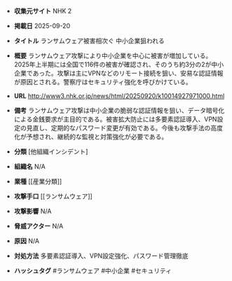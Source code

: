 - **収集元サイト**
NHK 2

- **掲載日**
2025-09-20

- **タイトル**
ランサムウェア被害相次ぐ 中小企業狙われる

- **概要**
ランサムウェア攻撃により中小企業を中心に被害が増加している。2025年上半期には全国で116件の被害が確認され、そのうち約3分の2が中小企業であった。攻撃は主にVPNなどのリモート接続を狙い、安易な認証情報が原因とされる。警察庁はセキュリティ強化を呼びかけている。

- **URL**
http://www3.nhk.or.jp/news/html/20250920/k10014927971000.html

- **備考**
ランサムウェア攻撃は中小企業の脆弱な認証情報を狙い、データ暗号化による金銭要求が主目的である。被害拡大防止には多要素認証導入、VPN設定の見直し、定期的なパスワード変更が有効である。今後も攻撃手法の高度化が予想され、継続的な監視と対策強化が必要である。

- **分類**
[他組織インシデント]

- **組織名**
N/A

- **業種**
[[産業分類]]

- **攻撃手口**
[[ランサムウェア]]

- **攻撃影響**
N/A

- **脅威アクター**
N/A

- **原因**
N/A

- **対処方法**
多要素認証導入、VPN設定強化、パスワード管理徹底

- **ハッシュタグ**
#ランサムウェア #中小企業 #セキュリティ
